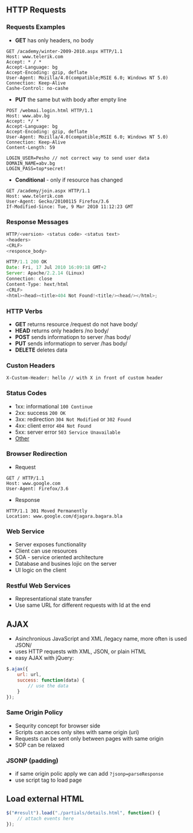 ## HTTP Requests

### Requests Examples

- **GET** has only headers, no body

```http
GET /academy/winter-2009-2010.aspx HTTP/1.1
Host: www.telerik.com
Accept: * / *
Accept-Language: bg
Accept-Encoding: gzip, deflate
User-Agent: Mozilla/4.0(compatible;MSIE 6.0; Windows NT 5.0)
Connection: Keep-Alive
Cashe-Control: no-cashe 
```
- **PUT** the same but with body after empty line

```http
POST /webmai.login.html HTTP/1.1
Host: www.abv.bg
Accept: */ *
Accept-Language: bg
Accept-Encoding: gzip, deflate
User-Agent: Mozilla/4.0(compatible;MSIE 6.0; Windows NT 5.0)
Connection: Keep-Alive
Content-Length: 59 

LOGIN_USER=Pesho // not correct way to send user data
DOMAIN_NAME=abv.bg
LOGIN_PASS=top*secret!
``` 

- **Conditional** - only if resource has changed

```http
GET /academy/join.aspx HTTP/1.1
Host: www.telerik.com
User-Agent: Gecko/20100115 Firefox/3.6
If-Modified-Since: Tue, 9 Mar 2010 11:12:23 GMT
```

### Response Messages

```js
HTTP/<version> <status code> <status text>
<headers>
<CRLF>
<responce_body>
```

```js
HTTP/1.1 200 OK
Date: Fri, 17 Jul 2010 16:09:18 GMT+2
Server: Apache/2.2.14 (Linux)
Connection: close
Content-Type: hext/html
<CRLF>
<html><head><title>404 Not Found!<title/><head/></html>;
```

### HTTP Verbs

- **GET** returns resource /request do not have body/
- **HEAD** returns only headers /no body/
- **POST** sends informatiopn to server /has body/ 
- **PUT** sends informatiopn to server /has body/  
- **DELETE** deletes data 

### Custon Headers
```http
X-Custom-Header: hello // with X in front of custom header
```

### Status Codes

- 1xx: informational ```100 Continue```
- 2xx: success ```200 OK```
- 3xx: redirection ```304 Not Modified``` or ```302 Found```
- 4xx: client error ```404 Not Found```
- 5xx: server error ```503 Service Unavailable```
- [Other](https://www.w3.org/Protocols/rfc2616/rfc2616-sec6.html)

### Browser Redirection

- Request
```http
GET / HTTP/1.1
Host: www.google.com
User-Agent: Firefox/3.6
```
- Response
```http
HTTP/1.1 301 Moved Permanently
Location: www.google.com/djagara.bagara.bla
```

### Web Service

- Server exposes functionality
- Client can use resources
- SOA - service oriented architecture
- Database and busines lojic on the server
- UI logic on the client

### Restful Web Services

- Representational state transfer
- Use same URL for different requests with Id at the end

## AJAX

- Asinchronious JavaScript and XML /legacy name, more often is used JSON/
- uses HTTP requests with XML, JSON, or plain HTML
- easy AJAX with jQuery:
```js
$.ajax({
    url: url,
    success: function(data) {
        // use the data
    }
});
```

### Same Origin Policy

- Sequrity concept for browser side
- Scripts can acces only sites with same origin (uri)
- Requests can be sent only between pages with same origin
- SOP can be relaxed

### JSONP (padding)

- if same origin polic apply we can add ```?jsonp=parseResponse```
- use script tag to load page

## Load external HTML

```js
$("#result").load("./partials/details.html", function() {
    // attach events here
});
```